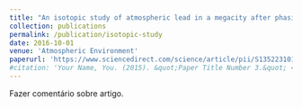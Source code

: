 ```yaml
---
title: "An isotopic study of atmospheric lead in a megacity after phasing out of leaded gasoline"
collection: publications
permalink: /publication/isotopic-study
date: 2016-10-01
venue: 'Atmospheric Environment'
paperurl: 'https://www.sciencedirect.com/science/article/pii/S1352231016308561'
#citation: 'Your Name, You. (2015). &quot;Paper Title Number 3.&quot; <i>Journal 1</i>. 1(3).'
---
```


Fazer comentário sobre artigo.
